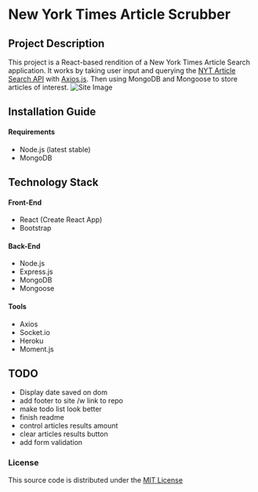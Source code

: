 # New York Times Article Scrubber

## Project Description

This project is a React-based rendition of a New York Times Article Search application. It works by taking user input and querying the [NYT Article Search API](https://developer.nytimes.com/docs/articlesearch-product/1/routes/articlesearch.json/get) with [Axios.js](https://github.com/axios/axios). Then using MongoDB and Mongoose to store articles of interest.
![Site Image](https://tleytek.github.io/assets/images/NYT-article-scrubber.PNG)

## Installation Guide

#### Requirements

- Node.js (latest stable)
- MongoDB

## Technology Stack

#### Front-End

- React (Create React App)
- Bootstrap

#### Back-End

- Node.js
- Express.js
- MongoDB
- Mongoose

#### Tools

- Axios
- Socket.io
- Heroku
- Moment.js

## TODO

- Display date saved on dom
- add footer to site /w link to repo
- make todo list look better
- finish readme
- control articles results amount
- clear articles results button
- add form validation

### License

This source code is distributed under the [MIT License](https://github.com/tleytek/tleytek.github.io/blob/master/LICENSE)
